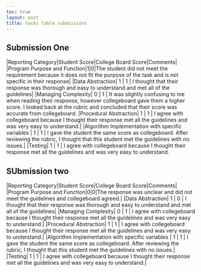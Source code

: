 ```yaml
---
toc: true
layout: post
title: hacks table submissions
---
```

## Submission One

|Reporting Category|Student Score|College Board Score|Comments|
|Program Purpose and Function|1|0|The student did not meet the requirement because it does not fit the purpose of the task and is not specific in their response|
|Data Abstraction| 1 | 1 | I thought that their response was thorough and easy to understand and met all of the guidelines|
|Managing Complexity| 0 | 1 | It was slightly confusing to me when reading their response, however collegeboard gave them a higher score. I looked back at the rubric and concluded that their score was accurate from collegeboard. 
|Procedural Abstraction| 1 | 1 | I agree with collegeboard because I thought their response met all the guidelines and was very easy to understand.|
|Algorithm Implementation with specific variables | 1 | 1 | I gave the student the same score as collegeboard. After reviewing the rubric, I thought that this student met the guidelines with no issues.|
|Testing| 1 | 1 | I agree with collegeboard because I thought their response met all the guidelines and was very easy to understand.

## SUbmission two 

|Reporting Category|Student Score|College Board Score|Comments|
|Program Purpose and Function|0|0|The response was unclear and did not meet the guidelines and collegeboard agreed.|
|Data Abstraction| 1 | 0 | I thought that their response was thorough and easy to understand and met all of the guidelines|
|Managing Complexity| 0 | 1 | I agree with collegeboard because I thought their response met all the guidelines and was very easy to understand.| 
|Procedural Abstraction| 1 | 1 | I agree with collegeboard because I thought their response met all the guidelines and was very easy to understand.|
|Algorithm Implementation with specific variables | 1 | 1 | I gave the student the same score as collegeboard. After reviewing the rubric, I thought that this student met the guidelines with no issues.|
|Testing| 1 | 1 | I agree with collegeboard because I thought their response met all the guidelines and was very easy to understand.|